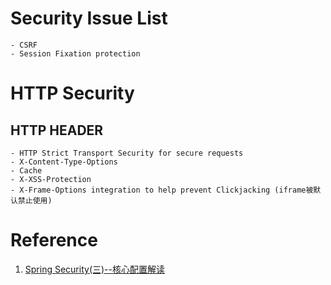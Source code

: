 # Security Issue List
	- CSRF
	- Session Fixation protection
	
# HTTP Security
## HTTP HEADER
	- HTTP Strict Transport Security for secure requests
	- X-Content-Type-Options
	- Cache
	- X-XSS-Protection
	- X-Frame-Options integration to help prevent Clickjacking (iframe被默认禁止使用)
	
	
	
# Reference
1. [Spring Security(三)--核心配置解读](https://www.iocoder.cn/Spring-Security/good-collection/)
	